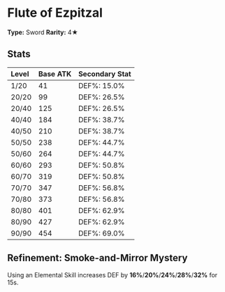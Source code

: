 # Flute of Ezpitzal

**Type:** Sword
**Rarity:** 4★

## Stats

| Level | Base ATK | Secondary Stat |
| :--- | :--- | :--- |
| 1/20 | 41 | DEF%: 15.0% |
| 20/20 | 99 | DEF%: 26.5% |
| 20/40 | 125 | DEF%: 26.5% |
| 40/40 | 184 | DEF%: 38.7% |
| 40/50 | 210 | DEF%: 38.7% |
| 50/50 | 238 | DEF%: 44.7% |
| 50/60 | 264 | DEF%: 44.7% |
| 60/60 | 293 | DEF%: 50.8% |
| 60/70 | 319 | DEF%: 50.8% |
| 70/70 | 347 | DEF%: 56.8% |
| 70/80 | 373 | DEF%: 56.8% |
| 80/80 | 401 | DEF%: 62.9% |
| 80/90 | 427 | DEF%: 62.9% |
| 90/90 | 454 | DEF%: 69.0% |

## Refinement: Smoke-and-Mirror Mystery

Using an Elemental Skill increases DEF by **16%**/**20%**/**24%**/**28%**/**32%** for 15s.


